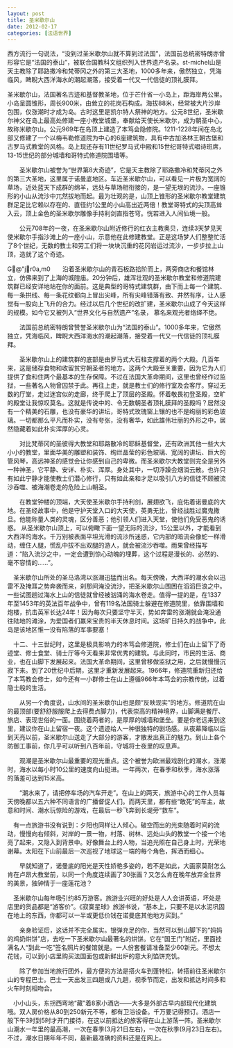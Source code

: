 ```yaml
---
layout: post
title: 圣米歇尔山
date: 2012-02-17
categories: [法语世界]  
---
```


西方流行一句说法，“没到过圣米歇尔山就不算到过法国”，法国前总统密特朗亦曾形容它是“法国的泰山”，被联合国教科文组织列入世界遗产名录。st-michel山是天主教除了耶路撒冷和梵蒂冈之外的第三大圣地，1000多年来，傲然独立，凭海临风，睥睨大西洋海水的潮起潮落，接受着一代又一代信徒的顶礼膜拜。

圣米歇尔山，法国著名古迹和基督教圣地，位于芒什省一小岛上，距海岸两公里。小岛呈圆锥形，周长900米，由耸立的花岗石构成。海拔88米，经常被大片沙岸包围，仅涨潮时才成为岛。古时这里是凯尔特人祭神的地方。公元8世纪，圣米歇尔神父在岛上最高处修建一座小教堂城堡，奉献给天使长米歇尔，成为朝圣中心，故称米歇尔山。公元969年在岛顶上建造了本笃会隐修院。1211-1228年间在岛北部又修建了一个以梅韦勒修道院为中心的6座建筑物，具有中古加洛林王朝古堡和古罗马式教堂的风格。岛上现还存有11世纪罗马式中殿和15世纪哥特式唱诗班席，13-15世纪的部分城墙和哥特式修道院围墙等。

　　圣米歇尔山被誉为“世界第8大奇迹”，它是天主教除了耶路撒冷和梵蒂冈之外的第三大圣地，这里属于诺曼底地区。车近圣米歇尔山，可以看见一片极为宽阔的草场，近处蓝天下成群的绵羊，远处与草场相衔接的，是一望无垠的流沙。一座锥形的小山从流沙中兀然拔地而起。最为壮观的是，山顶上锥形的圣米歇尔教堂建筑群足足比它赖以存在的、直径约1公里的小山高出近两倍！教堂哥特式的尖顶高耸入云，顶上金色的圣米歇尔雕像手持利剑直指苍穹。恍若进入人间仙境一般。

　　公元708年的一夜，在圣米歇尔山附近修行的红衣主教奥贝，连续3天梦见天使米歇尔手指沙滩上的一座小山，示意他在此修建教堂。正是这场梦人们整整忙活了8个世纪，无数的教士和劳工们将一块块沉重的花冈岩运过流沙，一步步拉上山顶，造就了这个奇迹。

G@"jr0a,m0　　沿着圣米歇尔山的青石板路拾阶而上，两旁商店和餐馆林立，仿佛来到了上海的城隍庙。20分钟后，雄浑壮观的圣米歇尔教堂和修道院建筑群已经安详地站在你的面前。这是典型的哥特式建筑群，由下而上每一个建筑、每一条拱线、每一条花纹都向上冒出尖峰，所有尖峰错落有致、井然有序，让人感觉有一股向上飞升的合力。经过以后几个世纪的改扩建，圣米歇尔山成了今天这样的规模。如今它又被列入“世界文化与自然遗产”名录， 慕名来观光者络绎不绝。

　　法国前总统密特朗曾赞誉圣米歇尔山为“法国的泰山”。1000多年来，它傲然独立，凭海临风，睥睨大西洋海水的潮起潮落，接受着一代又一代信徒的顶礼膜拜。

　　圣米歇尔山上的建筑群的底部是由罗马式大石柱支撑着的两个大殿。几百年来，这是储存食物和收留贫穷朝圣者的地方。这两个大殿至关重要，因为它为人们提供了食和住两个最基本的生存保障。不过在法国大革命期间，这里也曾经作过监狱，一些著名人物曾囚禁于此。再往上走，就是教士们的修行室及会客厅。穿过无数的厅堂，走过迷宫似的走廊，终于爬上了顶层的圣殿。怀着敬畏初登圣殿，空旷的殿堂让我惊叹莫名。这就是传说中的、令无数朝圣者顶礼膜拜的圣殿吗？居然没有一个精美的石雕，也没有豪华的讲坛，哥特式玫瑰窗上镶的也不是绚丽的彩色玻璃。一切都那么平凡而朴实，没有夸张，没有奢华，如此雄伟壮丽的外形之中，居然隐藏着如此朴实浑厚的心灵。

　　对比梵蒂冈的圣彼得大教堂和耶路散冷的耶稣基督堂，还有欧洲其他一些大大小小的教堂，里面华美的雕塑和装饰、绚烂晶莹的彩色玻璃、宽阔的讲坛、巨大的管风琴，高远神圣的感觉会让你感到自己的卑微。而圣米歇尔大教堂则完全是另外一种神圣，它平静、安详、朴实、浑厚。身处其中，一切浮躁会烟消云散。也许只有如此宁静才能使教士们潜心修行，只有如此亲和才足以吸引八方的信徒不顾被流沙吞噬、被海潮卷走的危险上山朝圣。

　　在教堂钟楼的顶端，大天使圣米歇尔手持利剑，展翅欲飞，庇佑着诺曼底的大地。在圣经故事中，他是守护天堂入口的大天使，英勇无比，曾经战胜过魔鬼撒旦。他能称量人类的灵魂，区分善恶；他引领人们进入天堂，使他们免受恶鬼的诱惑。 从圣米歇尔山顶上，可以俯瞰下面一望无际的流沙，15公里以外，才能看到大西洋的海水。千万别被表面平坦光滑的流沙所迷惑，它内部的暗流会像蛇一样滑动，缠住人腿，慌乱中拔不出双腿的游人，就会被流沙吞噬。雨果曾经描写道：“陷入流沙之中，一定会遭到惊心动魄的埋葬，这个过程是漫长的、必然的、毫不容情的……”。

　圣米歇尔山所处的圣马洛湾以涨潮迅猛而出名。每天傍晚，大西洋的潮水会以迅雷不及掩耳之势奔袭而来，刹那间淹没流沙，把圣米歇尔山围困在滔滔巨浪之中。一些试图趟过海水上山的信徒就曾经被汹涌的海水卷走。值得一提的是，在1337年至1453年的英法百年战争中，曾有119名法国骑士躲避在修道院里，依靠围墙和炮楼，抗击英军长达24年！因为每次只要坚守半天，势如奔雷的涨潮就会淹没通往陆地的滩涂，为爱国者们赢来宝贵的半天休息时间。这场旷日持久的战争中，此岛是该地区惟一没有陷落的军事要塞！

　十二、十三世纪时，这里是极具影响力的本笃会修道院，修士们在山上留下了奇迹堂、修士食堂、骑士厅等今天看来非常优秀的建筑。与此同时，市民的生活、商业，也在山脚下发展起来。法国大革命期间，这里曾移做监狱之用，之后就慢慢沉寂下来。到了20世纪中后期，这里才重新发展起来。1966年，修道院重新归还给了本笃教会修士，如今还有一小群修士在山上遵循966年本笃会的宗教传统，过着隐士般的生活。

　　从另一个角度说，山水间的圣米歇尔山也是颇“反映现实”的地方。修道院在山的最顶部(要舒舒服服爬上去得费点脚力)，代表崇高的精神境界，山脚满是餐厅、旅店、表现世俗的一面。围绕着两者的，是厚厚的城墙和堡垒。要是你老远来到这里，建议你在山上留宿一夜。这个遗迹给人一种很独特的剧场感。从夜幕降临以后到天亮以前，圣米歇尔山送走了大部分的游客，才散发出真正的魅力。到山上各个防御工事前，你几乎可以听到八百年前，守城将士夜里的叹息声。

　　观潮是圣米歇尔山最重要的观光重点。这个被誉为欧洲最戏剧化的潮水，涨潮时，海水以每小时10公里的速度向山挺进。一年两次，在春季和秋季，海水涨落的落差可达到15米高。

　　“潮水来了，请把停车场的汽车开走”。在山上的两天，旅游中心的工作人员每天傍晚都以五六种不同语言的广播督促人们。而两天里，都有些“敢死”的车主，故意和时间、潮水玩惊险的游戏，在最后一秒飞奔到长堤旁“救车”。

　有一点旅游书没有说到：夕阳也同样让人倾心。破空而出的光束随着时间的流动，慢慢向右倾斜，对岸的一景一物，村落、树林、远处山头的教堂一个接一个地亮了起来，又隐入到背景中。好像舞台上的人物，当追光照在自己身上时，光荣地谢幕。太阳在下山前最后一次巡视了地球这一端的每个角色，挥洒而细心。

　　早就知道了，诺曼底的阳光是天性娇艳多姿的，若不是如此，大画家莫耐怎么肯在卢昂大教堂前，以同一个角度连续画了30张画？又怎么肯在晚年放弃全世界的美景，独钟情于一座莲花池？

　圣米歇尔山每年吸引约85万游客。旅游业兴旺的好处是人人会讲英语，坏处是店里的货品都是“游客价”。《寂寞星球》旅游书说，“基本上，只要不是以水泥巩固在地上的东西，你都可以一半或更低价钱在诺曼底其他地方买到。”

　　亲身验证后，这话并不完全属实。银弹充足的你，当然可以到山脚下的“妈妈的鸡奶烘饼”店，去吃一下圣米歇尔山最著名的烘饼。它在“国王门”附近，里面挂满名人“到此一吃”签名照片的餐馆就是。一人份套餐请准备至少60新元。不想太花钱，可以到小店里购买法国面包或新鲜出炉的意大利馅饼充饥。

　　除了参加当地旅行团外，最方便的方法是搭火车到蓬特松，转搭前往圣米歇尔山的专程巴士。巴士一天出发三四趟或八九趟，视季节而定，出发和抵达时间多和火车时刻相吻合。

　小小山头，东拐西弯地“藏”着8家小酒店——大多是外部古早内部现代化建筑哦。双人房价格从80到250新元不等，都有卫浴设备。千万要记得预订。酒店一般下午3时到5时才开门接待，在这以前抵达的旅客得在山上游荡一阵。圣米歇尔山潮水一年里的最高潮，一次在春季(3月21日左右)，一次在秋季(9月23日左右)。不过，潮水日期年年不同，最新最准确的资料还是在网上。
